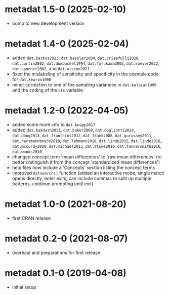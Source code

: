 # metadat 1.5-0 (2025-02-10)

- bump to new development version

# metadat 1.4-0 (2025-02-04)

- added `dat.bartos2023`, `dat.bassler2004`, `dat.crisafulli2020`, `dat.curtin2002`, `dat.dumouchel1994`, `dat.furukawa2003`, `dat.roever2022`, `dat.spooner2002`, and `dat.ursino2021`
- fixed the mislabeling of sensitivity and specificity in the example code for `dat.kearon1998`
- minor correction to one of the sampling variances in `dat.kalaian1996` and the coding of the `ets` variable

# metadat 1.2-0 (2022-04-05)

- added some more info to `dat.knapp2017`
- added `dat.bakdash2021`, `dat.baker2009`, `dat.dogliotti2014`, `dat.dong2013`, `dat.franchini2012`, `dat.frank2008`, `dat.gurusamy2011`, `dat.hartmannboyce2018`, `dat.lehmann2018`, `dat.linde2015`, `dat.linde2016`, `dat.mccurdy2020`, `dat.michael2013`, `dat.stowe2010`, `dat.tannersmith2016`, `dat.woods2010`
- changed concept term 'mean differences' to 'raw mean differences' (to better distinguish it from the concept 'standardized mean differences')
- help files now include a 'Concepts' section listing the concept terms
- improved `datsearch()` function (added an interactive mode, single match opens directly, enter exits, can include commas to split up multiple patterns, continue prompting until exit)

# metadat 1.0-0 (2021-08-20)

- first CRAN release

# metadat 0.2-0 (2021-08-07)

- overhaul and preparations for first release

# metadat 0.1-0 (2019-04-08)

- initial setup
